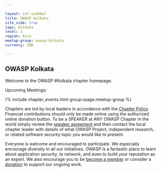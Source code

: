 ```yaml
---

layout: col-sidebar
title: OWASP Kolkata
site_side: true
tags: Kolkata
level: 3
region: Asia
meetup-group: owasp-kolkata
currency: INR

---
```



OWASP Kolkata
-------------
Welcome to the OWASP #Kolkata chapter homepage.

Upcoming Meetings:

{% include chapter_events.html group=page.meetup-group %}

Chapters are led by local leaders in accordance with the [Chapter Policy](https://owasp.org/www-policy/). Financial contributions should only be made online using the authorized online donation button. To be a SPEAKER at ANY OWASP Chapter in the world simply review the [speaker agreement](https://owasp.org/www-policy/) and then contact the local chapter leader with details of what OWASP Project, independent research, or related software security topic you would like to present.

Everyone is welcome and encouraged to participate. We especially encourage diversity in all our initiatives. OWASP is a fantastic place to learn about application security, to network, and even to build your reputation as an expert. We also encourage you to be [become a member](/membership) or consider a [donation](/donate) to support our ongoing work.



